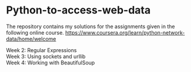 # Python-to-access-web-data

The repository contains my solutions for the assignments given in the following online course. 
https://www.coursera.org/learn/python-network-data/home/welcome

Week 2: Regular Expressions <br />
Week 3: Using sockets and urllib <br />
Week 4: Working with BeautifulSoup <br />
